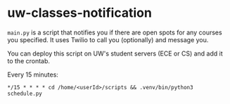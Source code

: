 # uw-classes-notification

`main.py` is a script that notifies you if there are open spots for any courses you specified. It uses Twilio to call you (optionally) and message you.

You can deploy this script on UW's student servers (ECE or CS) and add it to the crontab.

Every 15 minutes:
```
*/15 * * * * cd /home/<userId>/scripts && .venv/bin/python3 schedule.py
```

